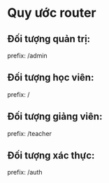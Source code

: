 # Quy ước router

## Đối tượng quản trị:

prefix: /admin

## Đối tượng học viên:

prefix: /

## Đối tượng giảng viên:

prefix: /teacher

## Đối tượng xác thực:

prefix: /auth
